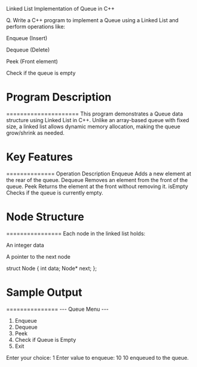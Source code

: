Linked List Implementation of Queue in C++

Q. Write a C++ program to implement a Queue using a Linked List and perform operations like:

Enqueue (Insert)

Dequeue (Delete)

Peek (Front element)

Check if the queue is empty



# Program Description
=====================
This program demonstrates a Queue data structure using Linked List in C++. Unlike an array-based queue with fixed size, a linked list allows dynamic memory allocation, making the queue grow/shrink as needed.



# Key Features
==============
Operation	Description
Enqueue	Adds a new element at the rear of the queue.
Dequeue	Removes an element from the front of the queue.
Peek	Returns the element at the front without removing it.
isEmpty	Checks if the queue is currently empty.



# Node Structure
================
Each node in the linked list holds:

An integer data

A pointer to the next node

struct Node {
    int data;
    Node* next;
};



# Sample Output
===============
--- Queue Menu ---
1. Enqueue
2. Dequeue
3. Peek
4. Check if Queue is Empty
5. Exit

Enter your choice: 1
Enter value to enqueue: 10
10 enqueued to the queue.
